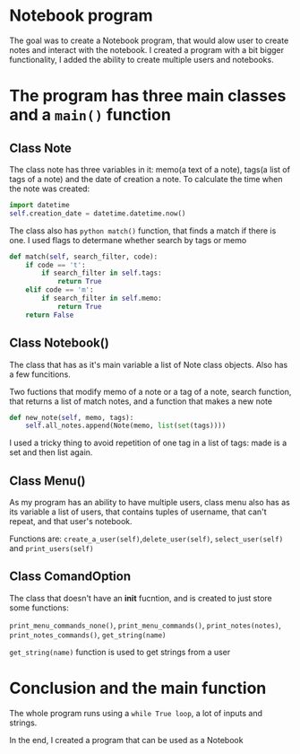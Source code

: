 # Notebook program

The goal was to create a Notebook program, that would alow user to create notes and interact with the notebook. I created a program with a bit bigger functionality, I added the ability to create multiple users and notebooks.

# The program has three main classes and a ```main()``` function

## Class Note

The class note has three variables in it: memo(a text of a note), tags(a list of tags of a note) and the date of creation a note. To calculate the time when the note was created:
```python
import datetime
self.creation_date = datetime.datetime.now()
```

The class also has ```python match()``` function, that finds a match if there is one. I used flags to determane whether search by tags or memo

```python
def match(self, search_filter, code):
    if code == 't':
        if search_filter in self.tags:
            return True
    elif code == 'm':
        if search_filter in self.memo:
            return True
    return False
```

## Class Notebook()

The class that has as it's main variable a list of Note class objects. Also has a few funcitions. 

Two fuctions that modify memo of a note or a tag of a note, search function, that returns a list of match notes, and a function that makes a new note
```python
def new_note(self, memo, tags):
    self.all_notes.append(Note(memo, list(set(tags))))
```
I used a tricky thing to avoid repetition of one tag in a list of tags: made is a set and then list again.


## Class Menu()

As my program has an ability to have multiple users, class menu also has as its variable a list of users, that contains tuples of username, that can't repeat, and that user's notebook. 

Functions are: ```create_a_user(self)```,```delete_user(self)```, ```select_user(self)``` and ```print_users(self)```

## Class ComandOption

The class that doesn't have an __init__ fucntion, and is created to just store some functions:

```print_menu_commands_none()```, ```print_menu_commands()```, ```print_notes(notes)```,  ```print_notes_commands()```, ```get_string(name)```

```get_string(name)``` function is used to get strings from a user

# Conclusion and the main function

The whole program runs using a ```while True loop```, a lot of inputs and strings. 

In the end, I created a program that can be used as a Notebook
